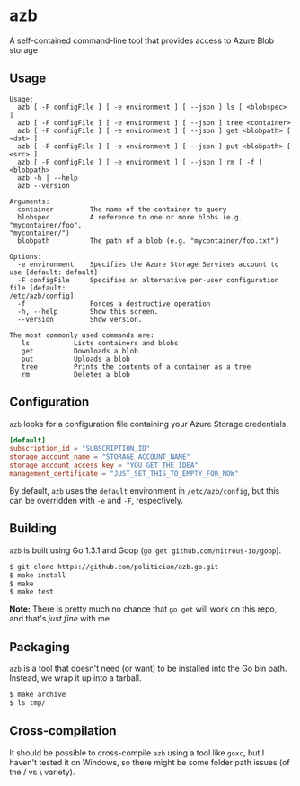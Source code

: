 azb
===

A self-contained command-line tool that provides access to Azure Blob storage

## Usage

```
Usage:
  azb [ -F configFile ] [ -e environment ] [ --json ] ls [ <blobspec> ] 
  azb [ -F configFile ] [ -e environment ] [ --json ] tree <container>
  azb [ -F configFile ] [ -e environment ] [ --json ] get <blobpath> [ <dst> ]
  azb [ -F configFile ] [ -e environment ] [ --json ] put <blobpath> [ <src> ]
  azb [ -F configFile ] [ -e environment ] [ --json ] rm [ -f ] <blobpath>
  azb -h | --help
  azb --version

Arguments:
  container     	The name of the container to query
  blobspec      	A reference to one or more blobs (e.g. "mycontainer/foo", 
"mycontainer/")
  blobpath			The path of a blob (e.g. "mycontainer/foo.txt")

Options:
  -e environment    Specifies the Azure Storage Services account to use [default: default]
  -F configFile  	Specifies an alternative per-user configuration file [default: 
/etc/azb/config]
  -f                Forces a destructive operation
  -h, --help     	Show this screen.
  --version     	Show version.

The most commonly used commands are:
   ls         	Lists containers and blobs
   get          Downloads a blob
   put          Uploads a blob
   tree         Prints the contents of a container as a tree
   rm           Deletes a blob
```

## Configuration

`azb` looks for a configuration file containing your Azure Storage credentials.

```TOML
[default]
subscription_id = "SUBSCRIPTION_ID"
storage_account_name = "STORAGE_ACCOUNT_NAME"
storage_account_access_key = "YOU_GET_THE_IDEA"
management_certificate = "JUST_SET_THIS_TO_EMPTY_FOR_NOW"
```

By default, `azb` uses the `default` environment in `/etc/azb/config`, but this can be 
overridden with `-e` and `-F`, respectively.

## Building

`azb` is built using Go 1.3.1 and Goop (`go get github.com/nitrous-io/goop`).

```Bash
$ git clone https://github.com/politician/azb.go.git
$ make install
$ make
$ make test
```

**Note:** There is pretty much no chance that `go get` will work on this repo, and that's _just fine_ with me.

## Packaging

`azb` is a tool that doesn't need (or want) to be installed into the Go bin path.  Instead, we wrap it up into a tarball.

```Bash
$ make archive
$ ls tmp/
```

## Cross-compilation

It should be possible to cross-compile `azb` using a tool like `goxc`, but I haven't tested it on Windows, so there might be some folder path issues (of the / vs \ variety).
